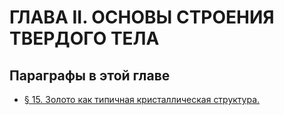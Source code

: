 # ГЛАВА II. ОСНОВЫ СТРОЕНИЯ ТВЕРДОГО ТЕЛА



## Параграфы в этой главе

- [§ 15. Золото как типичная кристаллическая структура.](./15-золото-как-типичная-кристаллическая-структура.md)
